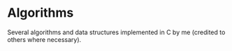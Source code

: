 # Algorithms
Several algorithms and data structures implemented in C by me (credited to others where necessary).
